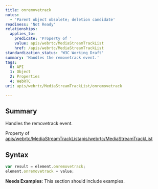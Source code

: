 ```yaml
---
title: onremovetrack
notes:
  - 'Parent object obsolete; deletion candidate'
readiness: 'Not Ready'
relationships:
  applies_to:
    predicate: 'Property of '
    value: apis/webrtc/MediaStreamTrackList
    href: /apis/webrtc/MediaStreamTrackList
standardization_status: 'W3C Working Draft'
summary: 'Handles the removetrack event.'
tags:
  0: API
  1: Object
  2: Properties
  4: WebRTC
uri: apis/webrtc/MediaStreamTrackList/onremovetrack

---
```

## <span>Summary</span>

Handles the removetrack event.

Property of [apis/webrtc/MediaStreamTrackList](/apis/webrtc/MediaStreamTrackList)[apis/webrtc/MediaStreamTrackList](/apis/webrtc/MediaStreamTrackList)

## <span>Syntax</span>

``` js
var result = element.onremovetrack;
element.onremovetrack = value;
```

**Needs Examples**: This section should include examples.

